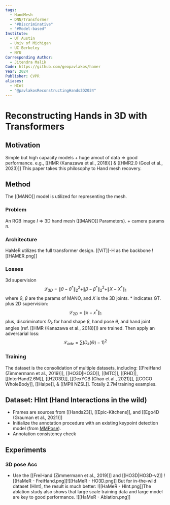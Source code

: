```yaml
---
tags:
  - HandMesh
  - DNN/Transformer
  - "#Discriminative"
  - "#Model-based"
Institute:
  - UT Austin
  - Univ of Michigan
  - UC Berkeley
  - NYU
Corresponding Author:
  - Jitendra Malik
Code: https://github.com/geopavlakos/hamer
Year: 2024
Publisher: CVPR
aliases:
  - HInt
  - "@pavlakosReconstructingHands3D2024"
---
```

# Reconstructing Hands in 3D with Transformers
## Motivation
Simple but high capacity models + huge amout of data => good performance. e.g., [[HMR (Kanazawa et al., 2018)]] & [[HMR2.0 (Goel et al., 2023)]]
This paper takes this philosophy to Hand mesh recovery.
## Method
The [[MANO]] model is utilized for representing the mesh.
### Problem
An RGB image $I$ => 3D hand mesh ([[MANO]] Parameters). + camera params $\pi$.
### Architecture
HaMeR utilizes the full transformer design. [[ViT]]-H as the backbone
![[HAMER.png]]
### Losses
3d supervision $$\mathcal{L}_{3D} = \|\theta - \theta^*\|_2^2+ \|\beta - \beta^*\|_2^2+\|X - X^*\|_1$$
where $\theta$, $\beta$ are the params of MANO, and $X$ is the 3D joints. * indicates GT.
plus 2D supervision: $$\mathcal{L}_{2D} = \|x - x^*\|_1$$
plus, discriminators $D_k$ for hand shape $\beta$, hand pose $\theta$, and hand joint angles (ref. [[HMR (Kanazawa et al., 2018)]]) are trained. Then apply an adversarial loss: $$\mathcal{L}_{adv} = \sum (D_k(\Theta) - 1)^2$$
### Training
The dataset is the consolidation of multiple datasets, including: [[FreiHand (Zimmermann et al., 2019)]], [[HO3D|HO3D]], [[MTC]], [[RHD]], [[InterHand2.6M]], [[H2O3D]], [[DexYCB (Chao et al., 2021)]], [[COCO WholeBody]], [[Halpe]], & [[MPII NZSL]]. Totally 2.7M training examples.
## Dataset: HInt (Hand Interactions in the wild)
* Frames are sources from [[Hands23]], [[Epic-Kitchens]], and [[Ego4D (Grauman et al., 2021)]]
* Initialize the annotation procedure with an existing keypoint detection model (from [MMPose](https://github.com/open-mmlab/mmpose)).
* Annotation consistency check
## Experiments
### 3D pose Acc
* Use the [[FreiHand (Zimmermann et al., 2019)]] and [[HO3D|HO3D-v2]] 
![[HaMeR - FreiHand.png]]![[HaMeR - HO3D.png]]
But for in-the-wild dataset (HInt), the result is much better:
![[HaMeR - HInt.png]]The ablation study also shows that large scale training data and large model are key to good performance.
![[HaMeR - Ablation.png]]